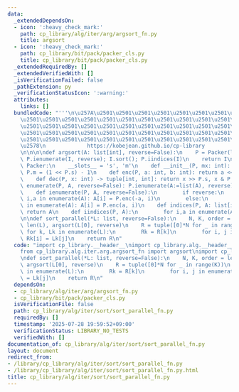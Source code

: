 ```yaml
---
data:
  _extendedDependsOn:
  - icon: ':heavy_check_mark:'
    path: cp_library/alg/iter/arg/argsort_fn.py
    title: argsort
  - icon: ':heavy_check_mark:'
    path: cp_library/bit/pack/packer_cls.py
    title: cp_library/bit/pack/packer_cls.py
  _extendedRequiredBy: []
  _extendedVerifiedWith: []
  _isVerificationFailed: false
  _pathExtension: py
  _verificationStatusIcon: ':warning:'
  attributes:
    links: []
  bundledCode: "'''\n\u257A\u2501\u2501\u2501\u2501\u2501\u2501\u2501\u2501\u2501\u2501\
    \u2501\u2501\u2501\u2501\u2501\u2501\u2501\u2501\u2501\u2501\u2501\u2501\u2501\
    \u2501\u2501\u2501\u2501\u2501\u2501\u2501\u2501\u2501\u2501\u2501\u2501\u2501\
    \u2501\u2501\u2501\u2501\u2501\u2501\u2501\u2501\u2501\u2501\u2501\u2501\u2501\
    \u2501\u2501\u2501\u2501\u2501\u2501\u2501\u2501\u2501\u2501\u2501\u2501\u2501\
    \u2578\n             https://kobejean.github.io/cp-library               \n'''\n\
    \n\n\n\ndef argsort(A: list[int], reverse=False):\n    P = Packer(len(I := list(A))-1);\
    \ P.ienumerate(I, reverse); I.sort(); P.iindices(I)\n    return I\n\n\n\nclass\
    \ Packer:\n    __slots__ = 's', 'm'\n    def __init__(P, mx: int): P.s = mx.bit_length();\
    \ P.m = (1 << P.s) - 1\n    def enc(P, a: int, b: int): return a << P.s | b\n\
    \    def dec(P, x: int) -> tuple[int, int]: return x >> P.s, x & P.m\n    def\
    \ enumerate(P, A, reverse=False): P.ienumerate(A:=list(A), reverse); return A\n\
    \    def ienumerate(P, A, reverse=False):\n        if reverse:\n            for\
    \ i,a in enumerate(A): A[i] = P.enc(-a, i)\n        else:\n            for i,a\
    \ in enumerate(A): A[i] = P.enc(a, i)\n    def indices(P, A: list[int]): P.iindices(A:=list(A));\
    \ return A\n    def iindices(P, A):\n        for i,a in enumerate(A): A[i] = P.m&a\n\
    \n\ndef sort_parallel(*L: list, reverse=False):\n    N, K, order = len(L[0]),\
    \ len(L), argsort(L[0], reverse)\n    R = tuple([0]*N for _ in range(K))\n   \
    \ for k, Lk in enumerate(L):\n        Rk = R[k]\n        for i, j in enumerate(order):\
    \ Rk[i] = Lk[j]\n    return R\n"
  code: "import cp_library.__header__\nimport cp_library.alg.__header__\nimport cp_library.alg.iter.__header__\n\
    from cp_library.alg.iter.arg.argsort_fn import argsort\nimport cp_library.alg.iter.sort.__header__\n\
    \ndef sort_parallel(*L: list, reverse=False):\n    N, K, order = len(L[0]), len(L),\
    \ argsort(L[0], reverse)\n    R = tuple([0]*N for _ in range(K))\n    for k, Lk\
    \ in enumerate(L):\n        Rk = R[k]\n        for i, j in enumerate(order): Rk[i]\
    \ = Lk[j]\n    return R\n"
  dependsOn:
  - cp_library/alg/iter/arg/argsort_fn.py
  - cp_library/bit/pack/packer_cls.py
  isVerificationFile: false
  path: cp_library/alg/iter/sort/sort_parallel_fn.py
  requiredBy: []
  timestamp: '2025-07-28 19:59:52+09:00'
  verificationStatus: LIBRARY_NO_TESTS
  verifiedWith: []
documentation_of: cp_library/alg/iter/sort/sort_parallel_fn.py
layout: document
redirect_from:
- /library/cp_library/alg/iter/sort/sort_parallel_fn.py
- /library/cp_library/alg/iter/sort/sort_parallel_fn.py.html
title: cp_library/alg/iter/sort/sort_parallel_fn.py
---
```

